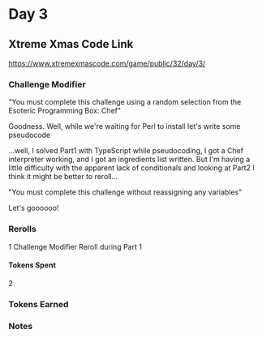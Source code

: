 # Day 3

## Xtreme Xmas Code Link

https://www.xtremexmascode.com/game/public/32/day/3/

### Challenge Modifier

"You must complete this challenge using a random selection from the Esoteric Programming Box: Chef"

Goodness. Well, while we're waiting for Perl to install let's write some pseudocode

...well, I solved Part1 with TypeScript while pseudocoding, I got a Chef interpreter working, and I got an ingredients list written. But I'm having a little difficulty with the apparent lack of conditionals and looking at Part2 I think it might be better to reroll...

"You must complete this challenge without reassigning any variables"

Let's goooooo!

### Rerolls

1 Challenge Modifier Reroll during Part 1

#### Tokens Spent

2

### Tokens Earned

### Notes
